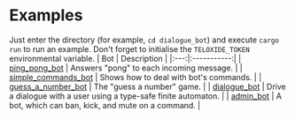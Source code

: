 # Examples
Just enter the directory (for example, `cd dialogue_bot`) and execute `cargo run` to run an example. Don't forget to initialise the `TELOXIDE_TOKEN` environmental variable.
| Bot | Description |
|:---:|:-----------:|
| [ping_pong_bot](ping_pong_bot) | Answers "pong" to each incoming message. |
| [simple_commands_bot](simple_commands_bot) | Shows how to deal with bot's commands. |
| [guess_a_number_bot](guess_a_number_bot) | The "guess a number" game. |
| [dialogue_bot](dialogue_bot) | Drive a dialogue with a user using a type-safe finite automaton. |
| [admin_bot](admin_bot) | A bot, which can ban, kick, and mute on a command. |

